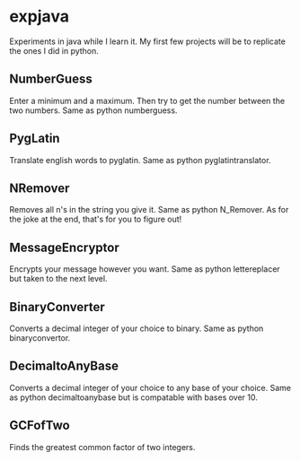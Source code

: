 # expjava
Experiments in java while I learn it. My first few projects will be to replicate the ones I did in python.
## NumberGuess
Enter a minimum and a maximum. Then try to get the number between the two numbers. Same as python numberguess.
## PygLatin
Translate english words to pyglatin. Same as python pyglatintranslator.
## NRemover
Removes all n's in the string you give it. Same as python N_Remover. As for the joke at the end, that's for you to figure out!
## MessageEncryptor
Encrypts your message however you want. Same as python lettereplacer but taken to the next level.
## BinaryConverter
Converts a decimal integer of your choice to binary. Same as python binaryconvertor.
## DecimaltoAnyBase
Converts a decimal integer of your choice to any base of your choice. Same as python decimaltoanybase but is compatable with bases over 10.
## GCFofTwo
Finds the greatest common factor of two integers.
